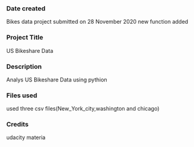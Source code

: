 ### Date created
Bikes data project submitted on 28 November 2020 
new function added

### Project Title
US Bikeshare Data

### Description
Analys US Bikeshare Data using pythion

### Files used
used three csv files(New_York_city,washington and chicago)

### Credits
udacity materia

